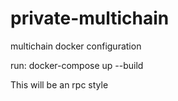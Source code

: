 # private-multichain

multichain docker configuration

run: docker-compose up --build

This will be an rpc style 